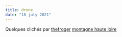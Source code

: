 ```yaml
---
title: drone
date: "18 july 2021"
---
```

Quelques clichés par [thefroger](https://nfteam.netlify.app/team/#thefroger)
[montagne haute loire](./mt.avi)
